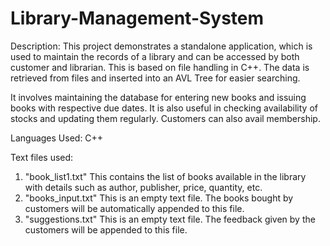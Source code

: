 # Library-Management-System

Description: 
This project demonstrates a standalone application, which is used to maintain the records of a library and can be accessed by both customer and librarian. This is based on file handling in C++. The data is retrieved from files and inserted into an AVL Tree for easier searching.

It involves maintaining the database for entering new books and issuing books with respective due dates. It is also useful in checking availability of stocks and updating them regularly. Customers can also avail membership.

Languages Used: C++

Text files used:
1. "book_list1.txt"
		This contains the list of books available in the library with details such as author, publisher, price, quantity, etc.
2. "books_input.txt"
		This is an empty text file. The books bought by customers will be automatically appended to this file.
2. "suggestions.txt"
		This is an empty text file. The feedback given by the customers will be appended to this file.
